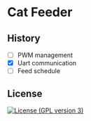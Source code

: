 # Cat Feeder

## History

- [ ] PWM management
- [x] Uart communication
- [ ] Feed schedule

## License

[![License (GPL version 3)](https://img.shields.io/badge/License-GNU%20GPL%20version%203%20-yellow.svg)](http://opensource.org/licenses/GPL-3.0)